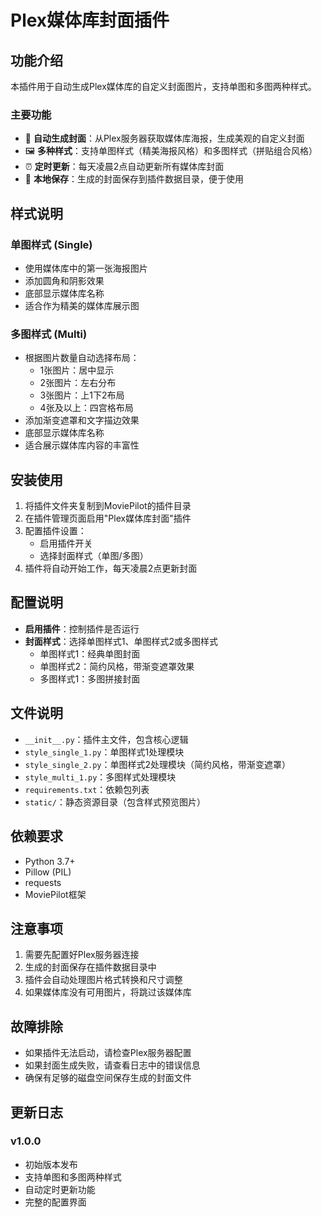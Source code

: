 # Plex媒体库封面插件

## 功能介绍

本插件用于自动生成Plex媒体库的自定义封面图片，支持单图和多图两种样式。

### 主要功能

- 🎨 **自动生成封面**：从Plex服务器获取媒体库海报，生成美观的自定义封面
- 🖼️ **多种样式**：支持单图样式（精美海报风格）和多图样式（拼贴组合风格）
- ⏰ **定时更新**：每天凌晨2点自动更新所有媒体库封面
- 📁 **本地保存**：生成的封面保存到插件数据目录，便于使用

## 样式说明

### 单图样式 (Single)
- 使用媒体库中的第一张海报图片
- 添加圆角和阴影效果
- 底部显示媒体库名称
- 适合作为精美的媒体库展示图

### 多图样式 (Multi)
- 根据图片数量自动选择布局：
  - 1张图片：居中显示
  - 2张图片：左右分布
  - 3张图片：上1下2布局
  - 4张及以上：四宫格布局
- 添加渐变遮罩和文字描边效果
- 底部显示媒体库名称
- 适合展示媒体库内容的丰富性

## 安装使用

1. 将插件文件夹复制到MoviePilot的插件目录
2. 在插件管理页面启用"Plex媒体库封面"插件
3. 配置插件设置：
   - 启用插件开关
   - 选择封面样式（单图/多图）
4. 插件将自动开始工作，每天凌晨2点更新封面

## 配置说明

- **启用插件**：控制插件是否运行
- **封面样式**：选择单图样式1、单图样式2或多图样式
  - 单图样式1：经典单图封面
  - 单图样式2：简约风格，带渐变遮罩效果
  - 多图样式1：多图拼接封面

## 文件说明

- `__init__.py`：插件主文件，包含核心逻辑
- `style_single_1.py`：单图样式1处理模块
- `style_single_2.py`：单图样式2处理模块（简约风格，带渐变遮罩）
- `style_multi_1.py`：多图样式处理模块
- `requirements.txt`：依赖包列表
- `static/`：静态资源目录（包含样式预览图片）

## 依赖要求

- Python 3.7+
- Pillow (PIL)
- requests
- MoviePilot框架

## 注意事项

1. 需要先配置好Plex服务器连接
2. 生成的封面保存在插件数据目录中
3. 插件会自动处理图片格式转换和尺寸调整
4. 如果媒体库没有可用图片，将跳过该媒体库

## 故障排除

- 如果插件无法启动，请检查Plex服务器配置
- 如果封面生成失败，请查看日志中的错误信息
- 确保有足够的磁盘空间保存生成的封面文件

## 更新日志

### v1.0.0
- 初始版本发布
- 支持单图和多图两种样式
- 自动定时更新功能
- 完整的配置界面